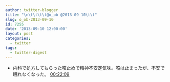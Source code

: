 ```yaml
---
author: twitter-blogger
title: "\n\t\t\t\t@o_ob @2013-09-10\t\t"
slug: o_ob-2013-09-10
id: 7255
date: '2013-09-10 12:00:00'
layout: post
categories:
  - twitter
tags:
  - twitter-digest
---
```


*   内科で処方してもらった咳止めで精神不安定気味。咳は止まったが、不安で眠れなくなった。 [00:22:09](http://twitter.com/o_ob/statuses/377089551748984832)